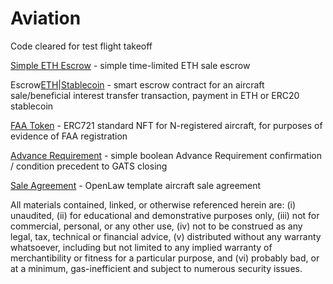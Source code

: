 # Aviation
Code cleared for test flight takeoff

[Simple ETH Escrow](https://github.com/ErichDylus/Aviation/blob/master/contracts/simpleEscrow.sol) - simple time-limited ETH sale escrow

Escrow[ETH](https://github.com/ErichDylus/Aviation/blob/master/contracts/EscrowETH.sol)|[Stablecoin](https://github.com/ErichDylus/Aviation/blob/master/contracts/EscrowStablecoin.sol) - smart escrow contract for an aircraft sale/beneficial interest transfer transaction, payment in ETH or ERC20 stablecoin

[FAA Token](https://github.com/ErichDylus/Aviation/blob/master/contracts/FAARegistryToken.sol) - ERC721 standard NFT for N-registered aircraft, for purposes of evidence of FAA registration

[Advance Requirement](https://github.com/ErichDylus/Aviation/blob/master/contracts/AdvanceRequirement.sol) - simple boolean Advance Requirement confirmation / condition precedent to GATS closing

[Sale Agreement](https://github.com/ErichDylus/Aviation/blob/master/contracts/AircraftSaleAgreement.md) - OpenLaw template aircraft sale agreement


All materials contained, linked, or otherwise referenced herein are: (i) unaudited, (ii) for educational and demonstrative purposes only, (iii) not for commercial, personal, or any other use, (iv) not to be construed as any legal, tax, technical or financial advice, (v) distributed without any warranty whatsoever, including but not limited to any implied warranty of merchantibility or fitness for a particular purpose, and (vi) probably bad, or at a minimum, gas-inefficient and subject to numerous security issues. 
